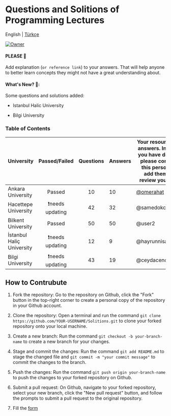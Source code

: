 # Questions and Solitions of Programming Lectures

English | [Türkçe](https://github.com/omerahat/Solitions/blob/master/readmetr.md)


<a id="top-page"></a>
[![Owner](https://img.shields.io/badge/owner-omerahat-blue)](https://github.com/omerahat)

#### PLEASE 🙏

Add explanation (`or reference link`) to your answers. That will help anyone to better learn concepts they might not have a great understanding about.

#### What's New? 🎉:

Some questions and solutions added:

  - Istanbul Halic University
  
  - Bilgi University


### Table of Contents 

| University                	|  Passed/Failed  	| Questions 	| Answers 	| Your resource for answers. In case you have doubts please contact this person or add them to review your PR. 	|
|---------------------------	|:---------------:	|:---------:	|---------	|--------------------------------------------------------------------------------------------------------------	|
| Ankara University         	| Passed          	| 10        	| 10      	| [@omerahat](https://github.com/omerahat)                                                                                                    	|
| Hacettepe University      	| ❗needs updating 	| 42        	| 32      	| @samedokceci                                                                                                 	|
| Bilkent University        	| Passed          	| 50        	| 50      	| @user2                                                                                                       	|
| İstanbul Haliç University 	| ❗needs updating 	| 12        	| 9       	| @hayrunnisabiyikli                                                                                           	|
| Bilgi University          	| ❗needs updating 	| 43        	| 19      	| @ceydacendekci                                                                                               	|




## How to Contrubute

1. Fork the repository: Go to the repository on Github, click the "Fork" button in the top-right corner to create a personal copy of the repository in your Github account.

2. Clone the repository: Open a terminal and run the command  ``` git clone https://github.com/YOUR-USERNAME/Solitions.git ``` to clone your forked repository onto your local machine.

3. Create a new branch: Run the command ``` git checkout -b your-branch-name ``` to create a new branch for your changes.

4. Stage and commit the changes: Run the command ``` git add README.md ``` to stage the changed file and  ``` git commit -m "your commit message" ``` to commit the changes to the branch.

5. Push the changes: Run the command ``` git push origin your-branch-name ``` to push the changes to your forked repository on Github.

6. Submit a pull request: On Github, navigate to your forked repository, select your new branch, click the "New pull request" button, and follow the prompts to submit a pull request to the original repository.

7. Fill the [form](https://forms.gle/dpNRq9Da77t7aVeS7)



